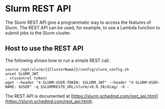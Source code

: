 # Slurm REST API

The Slurm REST API give a programmatic way to access the features of Slurm.
The REST API can be used, for example, to use a Lambda function to submit jobs to the Slurm cluster.

## Host to use the REST API

The following shows how to run a simple REST call.

```
source /opt/slurm/{{ClusterName}}/config/slurm_config.sh
unset SLURM_JWT
. <(scontrol token)
wget --header "X-SLURM-USER-TOKEN: $SLURM_JWT" --header "X-SLURM-USER-NAME: $USER" -q $SLURMRESTD_URL/slurm/v0.0.38/diag/ -O -
```

The REST API is documented at [https://slurm.schedmd.com/rest_api.html](https://slurm.schedmd.com/rest_api.html).
